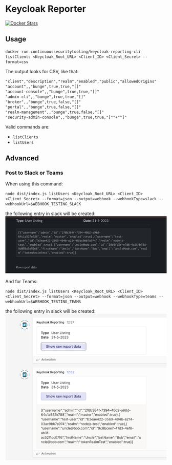 # Keycloak Reporter

[![Docker Stars](https://img.shields.io/docker/stars/continuoussecuritytooling/keycloak-reporting-cli.svg)](https://hub.docker.com/r/continuoussecuritytooling/keycloak-reporting-cli/)

## Usage

```
docker run continuoussecuritytooling/keycloak-reporting-cli listClients <Keycloak_Root_URL> <Client_ID> <Client_Secret> --format=csv
```

The output looks for CSV, like that:
```
"client","description","realm","enabled","public","allowedOrigins"
"account",,"bunge",true,true,"[]"
"account-console",,"bunge",true,true,"[]"
"admin-cli",,"bunge",true,true,"[]"
"broker",,"bunge",true,false,"[]"
"portal",,"bunge",true,false,"[]"
"realm-management",,"bunge",true,false,"[]"
"security-admin-console",,"bunge",true,true,"[""+""]"
```

Valid commands are:
- `listClients`
- `listUsers`

## Advanced

### Post to Slack or Teams

When using this command:
```
node dist/index.js listUsers <Keycloak_Root_URL> <Client_ID> <Client_Secret> --format=json --output=webhook --webhookType=slack --webhookUrl=$WEBHOOK_TESTING_SLACK
```
the following entry in slack will be created:
![Slack Sample](.docs/webhook-slack-sample.png)

And for Teams:
```
node dist/index.js listUsers <Keycloak_Root_URL> <Client_ID> <Client_Secret> --format=json --output=webhook --webhookType=teams --webhookUrl=$WEBHOOK_TESTING_TEAMS
```
the following entry in slack will be created:
![Team Sample](.docs/webhook-teams-sample.png)